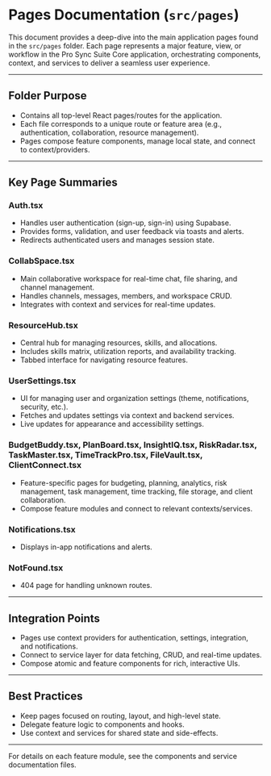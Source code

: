 # Pages Documentation (`src/pages`)

This document provides a deep-dive into the main application pages found in the `src/pages` folder. Each page represents a major feature, view, or workflow in the Pro Sync Suite Core application, orchestrating components, context, and services to deliver a seamless user experience.

---

## Folder Purpose
- Contains all top-level React pages/routes for the application.
- Each file corresponds to a unique route or feature area (e.g., authentication, collaboration, resource management).
- Pages compose feature components, manage local state, and connect to context/providers.

---

## Key Page Summaries

### Auth.tsx
- Handles user authentication (sign-up, sign-in) using Supabase.
- Provides forms, validation, and user feedback via toasts and alerts.
- Redirects authenticated users and manages session state.

### CollabSpace.tsx
- Main collaborative workspace for real-time chat, file sharing, and channel management.
- Handles channels, messages, members, and workspace CRUD.
- Integrates with context and services for real-time updates.

### ResourceHub.tsx
- Central hub for managing resources, skills, and allocations.
- Includes skills matrix, utilization reports, and availability tracking.
- Tabbed interface for navigating resource features.

### UserSettings.tsx
- UI for managing user and organization settings (theme, notifications, security, etc.).
- Fetches and updates settings via context and backend services.
- Live updates for appearance and accessibility settings.

### BudgetBuddy.tsx, PlanBoard.tsx, InsightIQ.tsx, RiskRadar.tsx, TaskMaster.tsx, TimeTrackPro.tsx, FileVault.tsx, ClientConnect.tsx
- Feature-specific pages for budgeting, planning, analytics, risk management, task management, time tracking, file storage, and client collaboration.
- Compose feature modules and connect to relevant contexts/services.

### Notifications.tsx
- Displays in-app notifications and alerts.

### NotFound.tsx
- 404 page for handling unknown routes.

---

## Integration Points
- Pages use context providers for authentication, settings, integration, and notifications.
- Connect to service layer for data fetching, CRUD, and real-time updates.
- Compose atomic and feature components for rich, interactive UIs.

---

## Best Practices
- Keep pages focused on routing, layout, and high-level state.
- Delegate feature logic to components and hooks.
- Use context and services for shared state and side-effects.

---

For details on each feature module, see the components and service documentation files.
